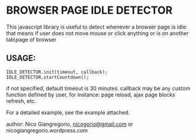 BROWSER PAGE IDLE DETECTOR
==========================

This javascript library is useful to detect whenever a browser page is idle:
 that means if user does not move mouse or click anything or is on another tab\page of browser


USAGE: 
------

	IDLE_DETECTOR.init(timeout, callback);
	IDLE_DETECTOR.startCountdown();
 
 if not specified, default timeout is 30 minutes.
 callback may be any custom function defined by user, for instance: page reload, ajax page blocks refresh, etc.
 
 For a detailed example, see the example attached.

author:
Nico Giangregorio, nicogorio@gmail.com or nicogiangregorio.wordpress.com